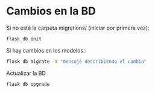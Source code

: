 # Cambios en la BD

Si no está la carpeta migrations/ (iniciar por primera vez):
```bash
flask db init
```

Si hay cambios en los modelos:
```bash
flask db migrate -m "mensaje describiendo el cambio"
```

Actualizar la BD
```bash
flask db upgrade
```